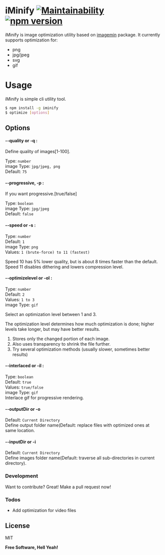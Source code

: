 # iMinify [![Maintainability](https://api.codeclimate.com/v1/badges/ab398b1a9bcb2a2d50a7/maintainability)](https://codeclimate.com/github/vsanse/iMinify/maintainability) [![npm version](http://img.shields.io/npm/v/iminify.svg?style=flat)](https://npmjs.org/package/iminify "View this project on npm")
iMinify is image optimization utility based on [imagemin](https://www.npmjs.com/package/imagemin) package. It currently supports optimization for:
- png
- jpg/jpeg
- svg
- gif

# Usage
iMinify is simple cli utility tool.
```sh
$ npm install -g iminify
$ optimize [options]
```

## Options
#### --quality or -q : 
Define quality of images[1-100].  

Type: `number`  
image Type: `jpg/jpeg, png`  
Default: `75`  

#### --progressive, -p : 
If you want progressive.[true/false]  

Type: `boolean`  
image Type: `jpg/jpeg`  
Default: `false`  

#### --speed or -s : 
Type: `number`  
Default: `1`  
image Type: `png`  
Values: `1 (brute-force) to 11 (fastest)`  

Speed 10 has 5% lower quality, but is about 8 times faster than the default. Speed 11 disables dithering and lowers compression level.

#### --optimizelevel or -ol : 
Type: `number`   
Default: `2`  
Values: `1 to 3`  
image Type: `gif`  

Select an optimization level between 1 and 3.

The optimization level determines how much optimization is done; higher levels take longer, but may have better results.

1. Stores only the changed portion of each image.  
2. Also uses transparency to shrink the file further.
3. Try several optimization methods (usually slower, sometimes better results)  

#### --interlaced or -il : 
Type: `boolean`  
Default: `true`  
Values: `true/false`  
image Type: `gif`  
Interlace gif for progressive rendering.  

#### --outputDir or -o  
Default: `Current Directory`  
Define output folder name(Default: replace files with optimized ones at same location.  

#### --inputDir or -i  
Default: `Current Directory`  
Define images folder name(Default: traverse all sub-directories in current directory).  

### Development

Want to contribute? Great!
Make a pull request now!

### Todos

 - Add optimization for video files

License
----

MIT


**Free Software, Hell Yeah!**
 
